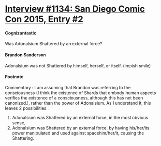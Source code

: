 # [Interview #1134: San Diego Comic Con 2015, Entry #2](https://www.theoryland.com/intvmain.php?i=1134#2)

#### Cognizantastic

Was Adonalsium Shattered by an external force?

#### Brandon Sanderson

Adonalsium was not Shattered by himself, herself, or itself. (impish smile)

#### Footnote

Commentary : I am assuming that Brandon was referring to the consciousness (I think the existence of Shards that embody human aspects verifies the existence of a consciousness, although this has not been canonized.), rather than the power of Adonalsium. As I understand it, this leaves 2 possibilities :
1. Adonalsium was Shattered by an external force, in the most obvious sense,
2. Adonalsium was Shattered by an external force, by having his/her/its power manipulated and used against spacehim/her/it, causing the Shattering.

